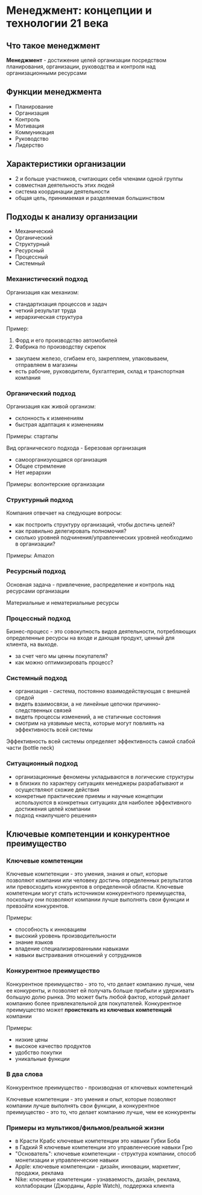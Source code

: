 # Менеджмент: концепции и технологии 21 века

## Что такое менеджмент

**Менеджмент** - достижение целей организации посредством планирования, организации, руководства и контроля над организационными ресурсами

## Функции менеджмента

- Планирование
- Организация
- Контроль
- Мотивация
- Коммуникация
- Руководство
- Лидерство

## Характеристики организации

- 2 и больше участников, считающих себя членами одной группы
- совместная деятельность этих людей
- система координации деятельности
- общая цель, принимаемая и разделяемая большинством

## Подходы к анализу организации

- Механический
- Органический
- Структурный
- Ресурсный
- Процессный
- Системный

### Механистический подход

Организация как механизм:

- стандартизация процессов и задач
- четкий результат труда
- иерархическая структура

Пример:

1. Форд и его производство автомобилей
2. Фабрика по производству скрепок

- закупаем железо, сгибаем его, закрепляем, упаковываем, отправляем в магазины
- есть рабочие, руководители, бухгалтерия, склад и транспортная компания

### Органический подход

Организация как живой организм:

- склонность к изменениям
- быстрая адаптация к изменениям

Примеры: стартапы

Вид органического подхода - Березовая организация

- самоорганизующаяся организация
- Общее стремление
- Нет иерархии

Примеры: волонтерские организации

### Структурный подход

Компания отвечает на следующие вопросы:

- как построить структуру организаций, чтобы достичь целей?
- как правильно делегировать полномочия?
- сколько уровней подчинения/управленческих уровней необходимо в организации?

Примеры: Amazon

### Ресурсный подход

Основная задача - привлечение, распределение и контроль над ресурсами организации

Материальные и нематериальные ресурсы

### Процессный подход

Бизнес-процесс - это совокупность видов деятельности,
потребляющих определенные ресурсы на входе и дающая продукт,
ценный для клиента, на выходе.

- за счет чего мы ценны покупателя?
- как можно оптимизировать процесс?

### Системный подход

- организация - система, постоянно взаимодействующая с внешней средой
- видеть взаимосвязи, а не линейные цепочки причинно-следственных связей
- видеть процессы изменений, а не статичные состояния
- смотрим на уязвимые места, которые могут повлиять на эффективность всей системы

Эффективность всей системы определяет эффективность самой слабой части (bottle neck)

### Ситуационный подход

- организационные феномены укладываются в логические структуры
- в близких по характеру ситуациях менеджеры разрабатывают и осуществляют схожие действия
- конкретные практические приемы и научные концепции используются в конкретных ситуациях для наиболее эффективного достижения целей компании
- подход «наилучшего решения»

## Ключевые компетенции и конкурентное преимущество

### Ключевые компетенции

Ключевые компетенции - это умения, знания и опыт, которые позволяют компании или человеку достичь определенных результатов или превосходить конкурентов в определенной области.
Ключевые компетенции могут стать источником конкурентного преимущества, поскольку они позволяют компании лучше выполнять свои функции и превзойти конкурентов.

Примеры:

- способность к инновациям
- высокий уровень производительности
- знание языков
- владение специализированными навыками
- навыки выстраивания отношений у сотрудников

### Конкурентное преимущество

Конкурентное преимущество - это то, что делает компанию лучше, чем ее конкуренты, и позволяет ей получать больше прибыли и удерживать большую долю рынка. Это может быть любой фактор, который делает компанию более привлекательной для покупателей. Конкурентное преимущество может **проистекать из ключевых компетенций** компании

Примеры:

- низкие цены
- высокое качество продуктов
- удобство покупки
- уникальные функции

### В два слова

Конкурентное преимущество - производная от ключевых компетенций

Ключевые компетенции - это умения и опыт, которые позволяют компании лучше выполнять свои функции, а конкурентное преимущество - это то, что делает компанию лучше, чем ее конкуренты

### Примеры из мультиков/фильмов/реальной жизни

- в Красти Крабс ключевые компетенции это навыки Губки Боба
- в Гадкий Я ключевые компетенции это управленческие навыки Грю
- "Основатель": ключевые компетенции - структура компании, способ монетизации
  и управленческие навыки
- Apple: ключевые компетенции - дизайн, инновации, маркетинг, продажи, реклама
- Nike: ключевые компетенции - узнаваемость, дизайн, реклама, коллаборации (Джорданы, Apple Watch), поддержка клиента

